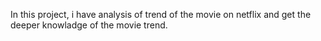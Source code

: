 In this project, i have analysis of trend of the movie on netflix and get the deeper knowladge of the movie trend.
